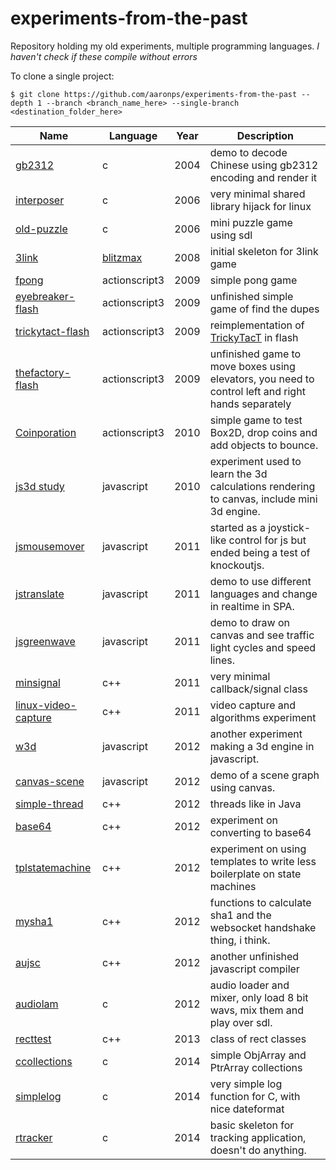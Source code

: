 # experiments-from-the-past
Repository holding my old experiments, multiple programming languages. *I haven't check if these compile without errors*

To clone a single project:
```shell
$ git clone https://github.com/aaronps/experiments-from-the-past --depth 1 --branch <branch_name_here> --single-branch <destination_folder_here>
```
|Name|Language|Year|Description|
|----|--------|----|-----------|
|[gb2312](../tree/gb2312)         |c|2004|demo to decode Chinese using gb2312 encoding and render it|
|[interposer](../tree/interposer) |c|2006|very minimal shared library hijack for linux|
|[old-puzzle](https://github.com/aaronps/experiments-from-the-past/tree/old-puzzle) |c|2006|mini puzzle game using sdl|
|[3link](https://github.com/aaronps/experiments-from-the-past/tree/3link)           |[blitzmax](http://www.blitzbasic.com/Products/blitzmax.php)|2008|initial skeleton for 3link game|
|[fpong](https://github.com/aaronps/experiments-from-the-past/tree/fpong)           |actionscript3|2009|simple pong game|
|[eyebreaker-flash](https://github.com/aaronps/experiments-from-the-past/tree/eyebreaker-flash) |actionscript3|2009|unfinished simple game of find the dupes|
|[trickytact-flash](https://github.com/aaronps/experiments-from-the-past/tree/trickytact-flash) |actionscript3|2009|reimplementation of [TrickyTacT](https://github.com/aaronps/TrickyTacT) in flash|
|[thefactory-flash](https://github.com/aaronps/experiments-from-the-past/tree/thefactory-flash) |actionscript3|2009|unfinished game to move boxes using elevators, you need to control left and right hands separately|
|[Coinporation](https://github.com/aaronps/experiments-from-the-past/tree/Coinporation) |actionscript3|2010|simple game to test Box2D, drop coins and add objects to bounce.|
|[js3d study](https://github.com/aaronps/experiments-from-the-past/tree/js3dstudy)      |javascript|2010|experiment used to learn the 3d calculations rendering to canvas, include mini 3d engine.|
|[jsmousemover](https://github.com/aaronps/experiments-from-the-past/tree/jsmousemover) |javascript|2011|started as a joystick-like control for js but ended being a test of knockoutjs.|
|[jstranslate](https://github.com/aaronps/experiments-from-the-past/tree/jstranslate)   |javascript|2011|demo to use different languages and change in realtime in SPA.|
|[jsgreenwave](https://github.com/aaronps/experiments-from-the-past/tree/jsgreenwave)   |javascript|2011|demo to draw on canvas and see traffic light cycles and speed lines.|
|[minsignal](https://github.com/aaronps/experiments-from-the-past/tree/minsignal)       |c++       |2011|very minimal callback/signal class|
|[linux-video-capture](https://github.com/aaronps/experiments-from-the-past/tree/linux-video-capture) |c++|2011|video capture and algorithms experiment|
|[w3d](https://github.com/aaronps/experiments-from-the-past/tree/w3d)                   |javascript|2012|another experiment making a 3d engine in javascript.|
|[canvas-scene](https://github.com/aaronps/experiments-from-the-past/tree/canvas-scene) |javascript|2012|demo of a scene graph using canvas.|
|[simple-thread](https://github.com/aaronps/experiments-from-the-past/tree/simple-thread) |c++|2012|threads like in Java|
|[base64](https://github.com/aaronps/experiments-from-the-past/tree/base64)             |c++|2012|experiment on converting to base64|
|[tplstatemachine](https://github.com/aaronps/experiments-from-the-past/tree/tplstatemachine) |c++|2012|experiment on using templates to write less boilerplate on state machines|
|[mysha1](https://github.com/aaronps/experiments-from-the-past/tree/mysha1)       |c++|2012|functions to calculate sha1 and the websocket handshake thing, i think.|
|[aujsc](https://github.com/aaronps/experiments-from-the-past/tree/aujsc)         |c++|2012|another unfinished javascript compiler|
|[audiolam](https://github.com/aaronps/experiments-from-the-past/tree/audiolam)   |c  |2012|audio loader and mixer, only load 8 bit wavs, mix them and play over sdl.|
|[recttest](https://github.com/aaronps/experiments-from-the-past/tree/recttest)   |c++|2013|class of rect classes|
|[ccollections](https://github.com/aaronps/experiments-from-the-past/tree/ccollections) |c|2014|simple ObjArray and PtrArray collections|
|[simplelog](https://github.com/aaronps/experiments-from-the-past/tree/simplelog) |c  |2014|very simple log function for C, with nice dateformat|
|[rtracker](https://github.com/aaronps/experiments-from-the-past/tree/rtracker)   |c  |2014|basic skeleton for tracking application, doesn't do anything.|

